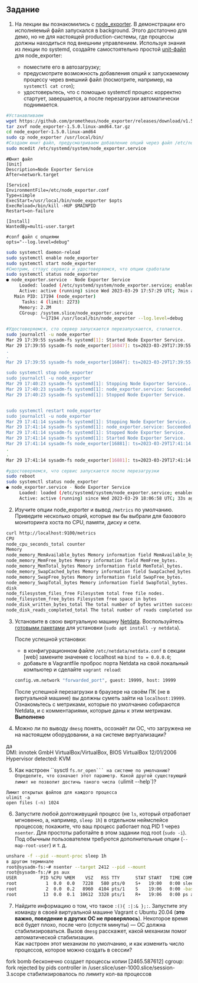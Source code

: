 ## Задание

1. На лекции вы познакомились с [node_exporter](https://github.com/prometheus/node_exporter/releases). В демонстрации его исполняемый файл запускался в background. Этого достаточно для демо, но не для настоящей production-системы, где процессы должны находиться под внешним управлением. Используя знания из лекции по systemd, создайте самостоятельно простой [unit-файл](https://www.freedesktop.org/software/systemd/man/systemd.service.html) для node_exporter:

    * поместите его в автозагрузку;
    * предусмотрите возможность добавления опций к запускаемому процессу через внешний файл (посмотрите, например, на `systemctl cat cron`);
    * удостоверьтесь, что с помощью systemctl процесс корректно стартует, завершается, а после перезагрузки автоматически поднимается.

````bash
#Устанавливаем
wget https://github.com/prometheus/node_exporter/releases/download/v1.5.0/node_exporter-1.5.0.linux-amd64.tar.gz
tar zxvf node_exporter-1.5.0.linux-amd64.tar.gz 
cd node_exporter-1.5.0.linux-amd64
sudo cp node_exporter /usr/local/bin/
#Создаем юнит файл, предусматриваем добавление опций через файл /etc/node_exporter.conf 
sudo mcedit /etc/systemd/system/node_exporter.service
````
````text
#Юнит файл
[Unit]
Description=Node Exporter Service
After=network.target

[Service]
EnvironmentFile=/etc/node_exporter.conf
Type=simple
ExecStart=/usr/local/bin/node_exporter $opts
ExecReload=/bin/kill -HUP $MAINPID
Restart=on-failure

[Install]
WantedBy=multi-user.target

#conf файл с опциями
opts="--log.level=debug"
````
````bash
sudo systemctl daemon-reload
sudo systemctl enable node_exporter
sudo systemctl start node_exporter
#Смотрим, сттаус сервиса и удостоверяемся, что опции сработали
sudo systemctl status node_exporter 
● node_exporter.service - Node Exporter Service
     Loaded: loaded (/etc/systemd/system/node_exporter.service; enabled; vendor preset: enabled)
     Active: active (running) since Wed 2023-03-29 17:57:29 UTC; 7min ago
   Main PID: 17194 (node_exporter)
      Tasks: 4 (limit: 2273)
     Memory: 2.2M
     CGroup: /system.slice/node_exporter.service
             └─17194 /usr/local/bin/node_exporter --log.level=debug

#Удостоверяемся, сто сервер запускается перезапускается, стопается.
sudo journalctl -u node_exporter
Mar 29 17:39:55 sysadm-fs systemd[1]: Started Node Exporter Service.
Mar 29 17:39:55 sysadm-fs node_exporter[16847]: ts=2023-03-29T17:39:55.284Z caller=node_exporter.go:180 level=info msg="Starting node_exporter" version="(version=1.5.0, branch=HEAD, revision=1b48970ffcf5630534f>
.
.
Mar 29 17:39:55 sysadm-fs node_exporter[16847]: ts=2023-03-29T17:39:55.310Z caller=tls_config.go:235 level=info msg="TLS is disabled." http2=false address=[::]:9100

sudo systemctl stop node_exporter
sudo journalctl -u node_exporter
Mar 29 17:40:23 sysadm-fs systemd[1]: Stopping Node Exporter Service...
Mar 29 17:40:23 sysadm-fs systemd[1]: node_exporter.service: Succeeded.
Mar 29 17:40:23 sysadm-fs systemd[1]: Stopped Node Exporter Service.


sudo systemctl restart node_exporter
sudo journalctl -u node_exporter
Mar 29 17:41:14 sysadm-fs systemd[1]: Stopping Node Exporter Service...
Mar 29 17:41:14 sysadm-fs systemd[1]: node_exporter.service: Succeeded.
Mar 29 17:41:14 sysadm-fs systemd[1]: Stopped Node Exporter Service.
Mar 29 17:41:14 sysadm-fs systemd[1]: Started Node Exporter Service.
Mar 29 17:41:14 sysadm-fs node_exporter[16881]: ts=2023-03-29T17:41:14.374Z caller=node_exporter.go:180 level=info msg="Starting node_exporter" version="(version=1.5.0, branch=HEAD, revision=1b48970ffcf5630534f>
.
.
Mar 29 17:41:14 sysadm-fs node_exporter[16881]: ts=2023-03-29T17:41:14.403Z caller=tls_config.go:235 level=info msg="TLS is disabled." http2=false address=[::]:9100

#удостоверяемся, что сервис запускается после перезагрузки
sudo reboot
sudo systemctl status node_exporter 
● node_exporter.service - Node Exporter Service
     Loaded: loaded (/etc/systemd/system/node_exporter.service; enabled; vendor preset: enabled)
     Active: active (running) since Wed 2023-03-29 18:06:58 UTC; 33s ago
````

2. Изучите опции node_exporter и вывод `/metrics` по умолчанию. Приведите несколько опций, которые вы бы выбрали для базового мониторинга хоста по CPU, памяти, диску и сети.
````bash
curl http://localhost:9100/metrics
CPU 
node_cpu_seconds_total counter
Memory
node_memory_MemAvailable_bytes Memory information field MemAvailable_bytes.
node_memory_MemFree_bytes Memory information field MemFree_bytes.
node_memory_MemTotal_bytes Memory information field MemTotal_bytes.
node_memory_SwapCached_bytes Memory information field SwapCached_bytes.
node_memory_SwapFree_bytes Memory information field SwapFree_bytes.
node_memory_SwapTotal_bytes Memory information field SwapTotal_bytes.
disk
node_filesystem_files_free Filesystem total free file nodes.
node_filesystem_free_bytes Filesystem free space in bytes
node_disk_written_bytes_total The total number of bytes written successfully
node_disk_reads_completed_total The total number of reads completed successfully.
````
3. Установите в свою виртуальную машину [Netdata](https://github.com/netdata/netdata). Воспользуйтесь [готовыми пакетами](https://packagecloud.io/netdata/netdata/install) для установки (`sudo apt install -y netdata`). 
   
   После успешной установки:
   
    * в конфигурационном файле `/etc/netdata/netdata.conf` в секции [web] замените значение с localhost на `bind to = 0.0.0.0`;
    * добавьте в Vagrantfile проброс порта Netdata на свой локальный компьютер и сделайте `vagrant reload`:

    ```bash
    config.vm.network "forwarded_port", guest: 19999, host: 19999
    ```

    После успешной перезагрузки в браузере на своём ПК (не в виртуальной машине) вы должны суметь зайти на `localhost:19999`. Ознакомьтесь с метриками, которые по умолчанию собираются Netdata, и с комментариями, которые даны к этим метрикам.  
**Выполнено**
1. Можно ли по выводу `dmesg` понять, осознаёт ли ОС, что загружена не на настоящем оборудовании, а на системе виртуализации?

да  
DMI: innotek GmbH VirtualBox/VirtualBox, BIOS VirtualBox 12/01/2006    
Hypervisor detected: KVM

5. Как настроен ``sysctl `fs.nr_open``` на системе по умолчанию? Определите, что означает этот параметр. Какой другой существующий лимит не позволит достичь такого числа (`ulimit --help`)?  
````text 
Лимит открытых файлов для каждого процесса
ulimit -a 
open files (-n) 1024
````


6. Запустите любой долгоживущий процесс (не `ls`, который отработает мгновенно, а, например, `sleep 1h`) в отдельном неймспейсе процессов; покажите, что ваш процесс работает под PID 1 через `nsenter`. Для простоты работайте в этом задании под root (`sudo -i`). Под обычным пользователем требуются дополнительные опции (`--map-root-user`) и т. д.  
````bash
unshare -f --pid --mount-proc sleep 1h
в другом терминале
root@sysadm-fs:~# nsenter --target 2412 --pid --mount
root@sysadm-fs:/# ps aux
USER         PID %CPU %MEM    VSZ   RSS TTY      STAT START   TIME COMMAND
root           1  0.0  0.0   7228   580 pts/0    S+   19:00   0:00 sleep 1h
root           2  0.0  0.2   8960  4104 pts/1    S    19:06   0:00 -bash
root          13  0.0  0.1  10612  3328 pts/1    R+   19:06   0:00 ps aux
````
7. Найдите информацию о том, что такое `:(){ :|:& };:`. Запустите эту команду в своей виртуальной машине Vagrant с Ubuntu 20.04 (**это важно, поведение в других ОС не проверялось**). Некоторое время всё будет плохо, после чего (спустя минуты) — ОС должна стабилизироваться. Вызов `dmesg` расскажет, какой механизм помог автоматической стабилизации.  
Как настроен этот механизм по умолчанию, и как изменить число процессов, которое можно создать в сессии?  

fork bomb бесконечно создает процессы копии
[2465.587612] cgroup: fork rejected by pids controller in /user.slice/user-1000.slice/session-3.scope
стабилизировалось по лимиту кол-ва процессов

